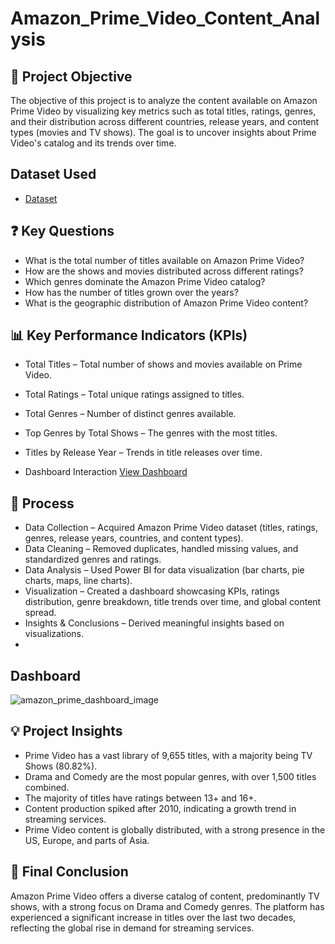 # Amazon_Prime_Video_Content_Analysis

## 🎯 Project Objective
The objective of this project is to analyze the content available on Amazon Prime Video by visualizing key metrics such as total titles, ratings, genres, and their distribution across different countries, release years, and content types (movies and TV shows). The goal is to uncover insights about Prime Video's catalog and its trends over time.

## Dataset Used 
- <a href="https://github.com/BussaReddyRevanthKumar/Amazon_Prime_Video_Content_Analysis/blob/main/amazon_prime_dashboard.pbix">Dataset</a>

## ❓ Key Questions
- What is the total number of titles available on Amazon Prime Video?
- How are the shows and movies distributed across different ratings?
- Which genres dominate the Amazon Prime Video catalog?
- How has the number of titles grown over the years?
- What is the geographic distribution of Amazon Prime Video content?

## 📊 Key Performance Indicators (KPIs)
- Total Titles – Total number of shows and movies available on Prime Video.
- Total Ratings – Total unique ratings assigned to titles.
- Total Genres – Number of distinct genres available.
- Top Genres by Total Shows – The genres with the most titles.
- Titles by Release Year – Trends in title releases over time.

- Dashboard Interaction <a href="https://github.com/BussaReddyRevanthKumar/Amazon_Prime_Video_Content_Analysis/blob/main/amazon_prime_dashboard_image.jpg">View Dashboard</a>

## 🔄 Process
- Data Collection – Acquired Amazon Prime Video dataset (titles, ratings, genres, release years, countries, and content types).
- Data Cleaning – Removed duplicates, handled missing values, and standardized genres and ratings.
- Data Analysis – Used Power BI for data visualization (bar charts, pie charts, maps, line charts).
- Visualization – Created a dashboard showcasing KPIs, ratings distribution, genre breakdown, title trends over time, and global content spread.
- Insights & Conclusions – Derived meaningful insights based on visualizations.
- 
## Dashboard 

![amazon_prime_dashboard_image](https://github.com/user-attachments/assets/73a1900e-38a0-4d7f-a42d-2bc535e7b568)


## 💡 Project Insights
- Prime Video has a vast library of 9,655 titles, with a majority being TV Shows (80.82%).
- Drama and Comedy are the most popular genres, with over 1,500 titles combined.
- The majority of titles have ratings between 13+ and 16+.
- Content production spiked after 2010, indicating a growth trend in streaming services.
- Prime Video content is globally distributed, with a strong presence in the US, Europe, and parts of Asia.

## 🏁 Final Conclusion
Amazon Prime Video offers a diverse catalog of content, predominantly TV shows, with a strong focus on Drama and Comedy genres. The platform has experienced a significant increase in titles over the last two decades, reflecting the global rise in demand for streaming services.


